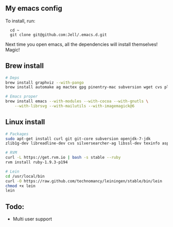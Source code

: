 ## My emacs config

To install, run:

      cd ~
      git clone git@github.com:Jell/.emacs.d.git

Next time you open emacs, all the dependencies will install
themselves! Magic!

## Brew install

```sh
# Deps
brew install graphviz --with-pango
brew install automake ag mactex gpg pinentry-mac subversion wget cvs plantuml

# Emacs proper
brew install emacs --with-modules --with-cocoa --with-gnutls \
    --with-librsvg --with-mailutils --with-imagemagick@6
```

## Linux install

```sh
# Packages
sudo apt-get install curl git git-core subversion openjdk-7-jdk
zlib1g-dev libreadline-dev cvs silversearcher-ag libssl-dev texinfo aspell dbus

# RVM
curl -L https://get.rvm.io | bash -s stable --ruby
rvm install ruby-1.9.3-p194

# Lein
cd /usr/local/bin
curl -O https://raw.github.com/technomancy/leiningen/stable/bin/lein
chmod +x lein
lein
```

## Todo:
- Multi user support
